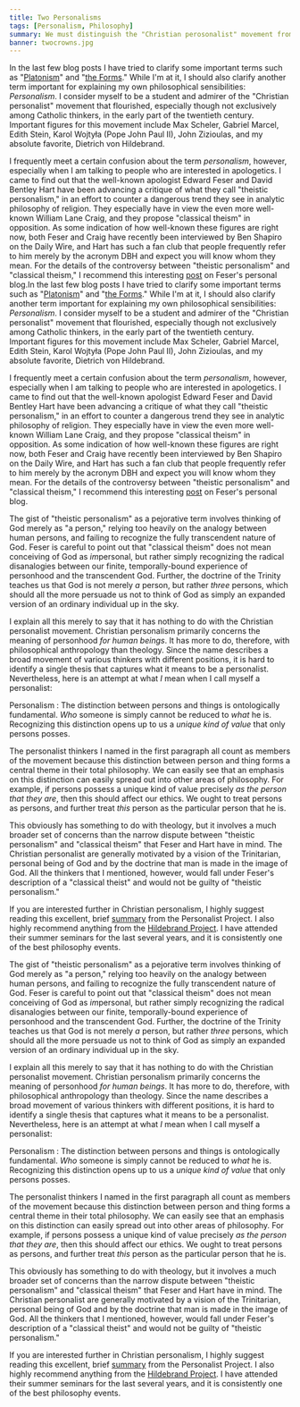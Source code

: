 ```yaml
---
title: Two Personalisms
tags: [Personalism, Philosophy]
summary: We must distinguish the "Christian perosonalist" movement from what some philosophers call "theistic personalism" in contrast to "classical theism."
banner: twocrowns.jpg
---
```


In the last few blog posts I have tried to clarify some important terms such as "[Platonism][]" and "[the Forms][TheForms]."  While I'm at it, I should also clarify another term important for explaining my own philosophical sensibilities: *Personalism*.  I consider myself to be a student and admirer of the "Christian personalist" movement that flourished, especially though not exclusively among Catholic thinkers, in the early part of the twentieth century.  Important figures for this movement include Max Scheler, Gabriel Marcel, Edith Stein, Karol Wojtyła (Pope John Paul II), John Zizioulas, and my absolute favorite, Dietrich von Hildebrand.

I frequently meet a certain confusion about the term *personalism*, however, especially when I am talking to people who are interested in apologetics.  I came to find out that the well-known apologist Edward Feser and David Bentley Hart have been advancing a critique of what they call "theistic personalism," in an effort to counter a dangerous trend they see in analytic philosophy of religion.  They especially have in view the even more well-known William Lane Craig, and they propose "classical theism" in opposition.  As some indication of how well-known these figures are right now, both Feser and Craig have recently been interviewed by Ben Shapiro on the Daily Wire, and Hart has such a fan club that people frequently refer to him merely by the acronym DBH and expect you will know whom they mean.  For the details of the controversy between "theistic personalism" and "classical theism," I recommend this interesting [post][] on Feser's personal blog.<!--more-->In the last few blog posts I have tried to clarify some important terms such as "[Platonism][]" and "[the Forms][TheForms]."  While I'm at it, I should also clarify another term important for explaining my own philosophical sensibilities: *Personalism*.  I consider myself to be a student and admirer of the "Christian personalist" movement that flourished, especially though not exclusively among Catholic thinkers, in the early part of the twentieth century.  Important figures for this movement include Max Scheler, Gabriel Marcel, Edith Stein, Karol Wojtyła (Pope John Paul II), John Zizioulas, and my absolute favorite, Dietrich von Hildebrand.

I frequently meet a certain confusion about the term *personalism*, however, especially when I am talking to people who are interested in apologetics.  I came to find out that the well-known apologist Edward Feser and David Bentley Hart have been advancing a critique of what they call "theistic personalism," in an effort to counter a dangerous trend they see in analytic philosophy of religion.  They especially have in view the even more well-known William Lane Craig, and they propose "classical theism" in opposition.  As some indication of how well-known these figures are right now, both Feser and Craig have recently been interviewed by Ben Shapiro on the Daily Wire, and Hart has such a fan club that people frequently refer to him merely by the acronym DBH and expect you will know whom they mean.  For the details of the controversy between "theistic personalism" and "classical theism," I recommend this interesting [post][] on Feser's personal blog.

The gist of "theistic personalism" as a pejorative term involves thinking of God merely as "a person," relying too heavily on the analogy between human persons, and failing to recognize the fully transcendent nature of God.  Feser is careful to point out that "classical theism" does not mean conceiving of God as *im*personal, but rather simply recognizing the radical disanalogies between our finite, temporally-bound experience of personhood and the transcendent God.  Further, the doctrine of the Trinity teaches us that God is not merely *a* person, but rather *three* persons, which should all the more persuade us not to think of God as simply an expanded version of an ordinary individual up in the sky.

I explain all this merely to say that it has nothing to do with the Christian personalist movement.  Christian personalism primarily concerns the meaning of personhood *for human beings*.  It has more to do, therefore, with philosophical anthropology than theology.  Since the name describes a broad movement of various thinkers with different positions, it is hard to identify a single thesis that captures what it means to be a personalist.  Nevertheless, here is an attempt at what *I* mean when I call myself a personalist:

Personalism
:    The distinction between persons and things is ontologically fundamental.  *Who* someone is simply cannot be reduced to *what* he is.  Recognizing this distinction opens up to us a *unique kind of value* that only persons posses.

The personalist thinkers I named in the first paragraph all count as members of the movement because this distinction between person and thing forms a central theme in their total philosophy.  We can easily see that an emphasis on this distinction can easily spread out into other areas of philosophy.  For example, if persons possess a unique kind of value precisely *as the person that they are*, then this should affect our ethics.  We ought to treat persons as persons, and further treat *this* person as the particular person that he is.

This obviously has something to do with theology, but it involves a much broader set of concerns than the narrow dispute between "theistic personalism" and "classical theism" that Feser and Hart have in mind.  The Christian personalist are generally motivated by a vision of the Trinitarian, personal being of God and by the doctrine that man is made in the image of God.  All the thinkers that I mentioned, however, would fall under Feser's description of a "classical theist" and would not be guilty of "theistic personalism."

If you are interested further in Christian personalism, I highly suggest reading this excellent, brief [summary][] from the Personalist Project.  I also highly recommend anything from the [Hildebrand Project][HildebrandProject].  I have attended their summer seminars for the last several years, and it is consistently one of the best philosophy events.



[Platonism]: http://www.dansheffler.com/blog/2019-06-27-what-i-mean-by-platonism/
[TheForms]: http://www.dansheffler.com/blog/2019-07-24-what-are-the-forms/
[post]: http://edwardfeser.blogspot.com/2013/04/craig-on-theistic-personalism.html
[summary]: http://www.thepersonalistproject.org/about_us
[HildebrandProject]: http://www.hildebrandproject.org/

The gist of "theistic personalism" as a pejorative term involves thinking of God merely as "a person," relying too heavily on the analogy between human persons, and failing to recognize the fully transcendent nature of God.  Feser is careful to point out that "classical theism" does not mean conceiving of God as *im*personal, but rather simply recognizing the radical disanalogies between our finite, temporally-bound experience of personhood and the transcendent God.  Further, the doctrine of the Trinity teaches us that God is not merely *a* person, but rather *three* persons, which should all the more persuade us not to think of God as simply an expanded version of an ordinary individual up in the sky.

I explain all this merely to say that it has nothing to do with the Christian personalist movement.  Christian personalism primarily concerns the meaning of personhood *for human beings*.  It has more to do, therefore, with philosophical anthropology than theology.  Since the name describes a broad movement of various thinkers with different positions, it is hard to identify a single thesis that captures what it means to be a personalist.  Nevertheless, here is an attempt at what *I* mean when I call myself a personalist:

Personalism
:    The distinction between persons and things is ontologically fundamental.  *Who* someone is simply cannot be reduced to *what* he is.  Recognizing this distinction opens up to us a *unique kind of value* that only persons posses.

The personalist thinkers I named in the first paragraph all count as members of the movement because this distinction between person and thing forms a central theme in their total philosophy.  We can easily see that an emphasis on this distinction can easily spread out into other areas of philosophy.  For example, if persons possess a unique kind of value precisely *as the person that they are*, then this should affect our ethics.  We ought to treat persons as persons, and further treat *this* person as the particular person that he is.

This obviously has something to do with theology, but it involves a much broader set of concerns than the narrow dispute between "theistic personalism" and "classical theism" that Feser and Hart have in mind.  The Christian personalist are generally motivated by a vision of the Trinitarian, personal being of God and by the doctrine that man is made in the image of God.  All the thinkers that I mentioned, however, would fall under Feser's description of a "classical theist" and would not be guilty of "theistic personalism."

If you are interested further in Christian personalism, I highly suggest reading this excellent, brief [summary][] from the Personalist Project.  I also highly recommend anything from the [Hildebrand Project][HildebrandProject].  I have attended their summer seminars for the last several years, and it is consistently one of the best philosophy events.



[Platonism]: http://www.dansheffler.com/blog/2019-06-27-what-i-mean-by-platonism/
[TheForms]: http://www.dansheffler.com/blog/2019-07-24-what-are-the-forms/
[post]: http://edwardfeser.blogspot.com/2013/04/craig-on-theistic-personalism.html
[summary]: http://www.thepersonalistproject.org/about_us
[HildebrandProject]: http://www.hildebrandproject.org/